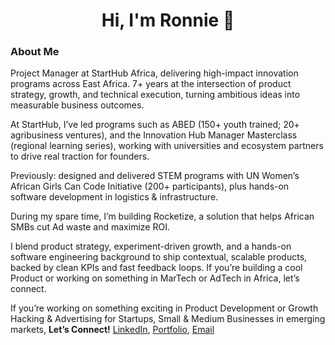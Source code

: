 <h1 align="center">Hi, I'm Ronnie 👋</h1>

### About Me

Project Manager at StartHub Africa, delivering high-impact innovation programs across East Africa. 7+ years at the intersection of product strategy, growth, and technical execution, turning ambitious ideas into measurable business outcomes. 

At StartHub, I’ve led programs such as ABED (150+ youth trained; 20+ agribusiness ventures), and the Innovation Hub Manager Masterclass (regional learning series), working with universities and ecosystem partners to drive real traction for founders.

Previously: designed and delivered STEM programs with UN Women’s African Girls Can Code Initiative (200+ participants), plus hands-on software development in logistics & infrastructure.

During my spare time, I’m building Rocketize, a solution that helps African SMBs cut Ad waste and maximize ROI.

I blend product strategy, experiment-driven growth, and a hands-on software engineering background to ship contextual, scalable products, backed by clean KPIs and fast feedback loops. If you’re building a cool Product or working on something in MarTech or AdTech in Africa, let’s connect.

If you’re working on something exciting in Product Development or Growth Hacking & Advertising for Startups, Small & Medium Businesses in emerging markets, **Let’s Connect!** [LinkedIn](https://www.linkedin.com/in/ronnie-lutaro-b73240aa/), [Portfolio](https://ronnielutaro.com), [Email](mailto:ronnielutaro@outlook.com)
